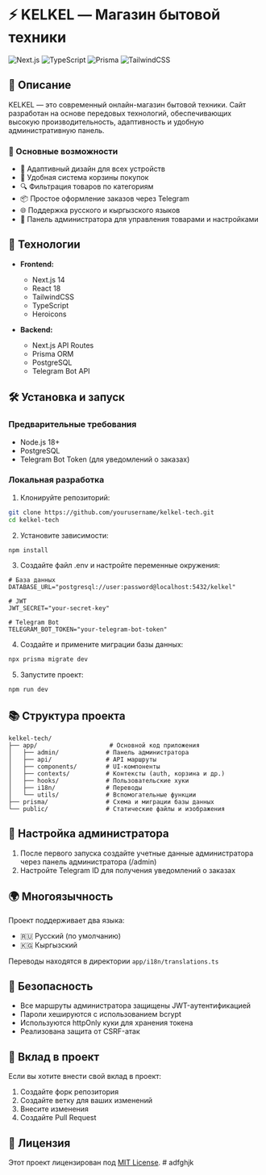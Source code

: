 # ⚡️ KELKEL — Магазин бытовой техники

![Next.js](https://img.shields.io/badge/Next.js-14.1.0-black)
![TypeScript](https://img.shields.io/badge/TypeScript-5.8.2-blue)
![Prisma](https://img.shields.io/badge/Prisma-5.10.2-cyan)
![TailwindCSS](https://img.shields.io/badge/TailwindCSS-3.4.1-38B2AC)

## 📝 Описание
KELKEL — это современный онлайн-магазин бытовой техники. Сайт разработан на основе передовых технологий, обеспечивающих высокую производительность, адаптивность и удобную административную панель.

### 🌟 Основные возможности

- 📱 Адаптивный дизайн для всех устройств
- 🛒 Удобная система корзины покупок
- 🔍 Фильтрация товаров по категориям
- 📦 Простое оформление заказов через Telegram
- 🌐 Поддержка русского и кыргызского языков
- 👤 Панель администратора для управления товарами и настройками

## 🚀 Технологии

- **Frontend:**
  - Next.js 14
  - React 18
  - TailwindCSS
  - TypeScript
  - Heroicons

- **Backend:**
  - Next.js API Routes
  - Prisma ORM
  - PostgreSQL
  - Telegram Bot API

## 🛠️ Установка и запуск

### Предварительные требования

- Node.js 18+ 
- PostgreSQL
- Telegram Bot Token (для уведомлений о заказах)

### Локальная разработка

1. Клонируйте репозиторий:
```bash
git clone https://github.com/yourusername/kelkel-tech.git
cd kelkel-tech
```

2. Установите зависимости:
```bash
npm install
```

3. Создайте файл .env и настройте переменные окружения:
```env
# База данных
DATABASE_URL="postgresql://user:password@localhost:5432/kelkel"

# JWT
JWT_SECRET="your-secret-key"

# Telegram Bot
TELEGRAM_BOT_TOKEN="your-telegram-bot-token"
```

4. Создайте и примените миграции базы данных:
```bash
npx prisma migrate dev
```

5. Запустите проект:
```bash
npm run dev
```

## 📚 Структура проекта

```
kelkel-tech/
├── app/                    # Основной код приложения
│   ├── admin/             # Панель администратора
│   ├── api/               # API маршруты
│   ├── components/        # UI-компоненты
│   ├── contexts/          # Контексты (auth, корзина и др.)
│   ├── hooks/             # Пользовательские хуки
│   ├── i18n/              # Переводы
│   └── utils/             # Вспомогательные функции
├── prisma/                # Схема и миграции базы данных
└── public/                # Статические файлы и изображения
```

## 🔧 Настройка администратора

1. После первого запуска создайте учетные данные администратора через панель администратора (/admin)
2. Настройте Telegram ID для получения уведомлений о заказах

## 🌍 Многоязычность

Проект поддерживает два языка:
- 🇷🇺 Русский (по умолчанию)
- 🇰🇬 Кыргызский

Переводы находятся в директории `app/i18n/translations.ts`

## 🔐 Безопасность

- Все маршруты администратора защищены JWT-аутентификацией
- Пароли хешируются с использованием bcrypt
- Используются httpOnly куки для хранения токена
- Реализована защита от CSRF-атак

## 🤝 Вклад в проект

Если вы хотите внести свой вклад в проект:

1. Создайте форк репозитория
2. Создайте ветку для ваших изменений
3. Внесите изменения
4. Создайте Pull Request

## 📄 Лицензия

Этот проект лицензирован под [MIT License](LICENSE). # adfghjk
